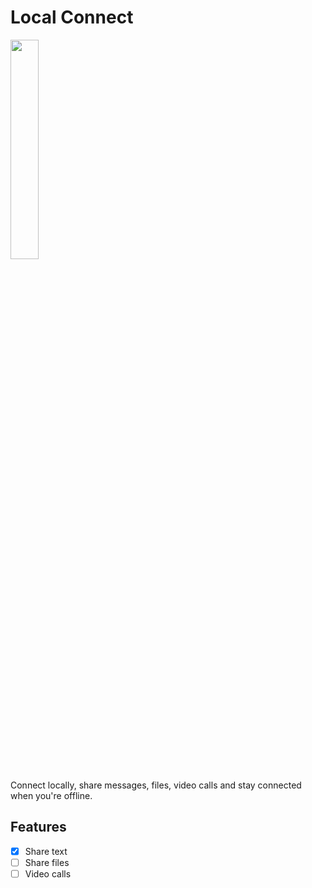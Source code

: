 # Local Connect 

<img width="30%" src="https://raw.githubusercontent.com/bipinkrish/LocalConnect/main/assets/logo.png">

Connect locally, share messages, files, video calls and stay connected when you're offline.

## Features

- [x] Share text
- [ ] Share files
- [ ] Video calls
